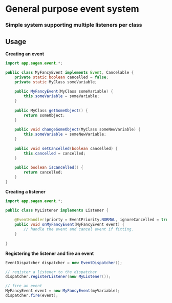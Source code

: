 # General purpose event system
### Simple system supporting multiple listeners per class

## Usage
**Creating an event**
```java
import app.sagen.event.*;

public class MyFancyEvent implements Event, Cancelable {
    private static boolean cancelled = false;
    private static MyClass someVariable;
    
    public MyFancyEvent(MyClass someVariable) {
        this.someVariable = someVariable;
    }
    
    public MyClass getSomeObject() {
        return someObject;
    }
    
    public void changeSomeObject(MyClass someNewVariable) {
        this.someVariable = someNewVariable;
    }
    
    public void setCancelled(boolean cancelled) {
        this.cancelled = cancelled;
    }
    
    public boolean isCancelled() {
        return cancelled;
    }
}
```

**Creating a listener**
```java
import app.sagen.event.*;

public class MyListener implements Listener {
    
    @EventHandler(priorty = EventPriority.NORMAL, ignoreCancelled = true)
    public void onMyFancyEvent(MyFancyEvent event) {
        // handle the event and cancel event if fitting.
    }
    
}
```

**Registering the listener and fire an event**
```java
EventDispatcher dispatcher = new EventDispatcher();

// register a listener to the dispatcher
dispatcher.registerListener(new MyListener());

// fire an event
MyFancyEvent event = new MyFancyEvent(myVariable);
dispatcher.fire(event);
```
